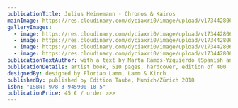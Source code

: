 ```yaml
---
publicationTitle: Julius Heinemann - Chronos & Kairos
mainImage: https://res.cloudinary.com/dyciaxri0/image/upload/v1734428063/publications/Catalogue_Images/Heinemann_Chronos_Kairos_01_1_aqc8rf.jpg
galleryImages:
  - image: https://res.cloudinary.com/dyciaxri0/image/upload/v1734428063/publications/Catalogue_Images/Heinemann_Chronos_Kairos_03_1_iualb7.jpg
  - image: https://res.cloudinary.com/dyciaxri0/image/upload/v1734428063/publications/Catalogue_Images/Heinemann_Chronos_Kairos_05_1_zkq3cv.jpg
  - image: https://res.cloudinary.com/dyciaxri0/image/upload/v1734428061/publications/Catalogue_Images/Heinemann_Chronos_Kairos_04_1_tqsyut.jpg
  - image: https://res.cloudinary.com/dyciaxri0/image/upload/v1734428060/publications/Catalogue_Images/Heinemann_Chronos_Kairos_06_1_ncp3ic.jpg
publicationTextAuthor: with a text by Marta Ramos-Yzquierdo (Spanish and English)
publicationDetails: artist book, 510 pages, hardcover, edition of 400
designedBy: designed by Florian Lamm, Lamm & Kirch
publishedBy: published by Edition Taube, Munich/Zürich 2018
isbn: "ISBN: 978-3-945900-18-5"
publicationPrice: 45 € / order >>>
---
```

